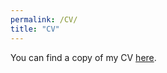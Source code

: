 ```yaml
---
permalink: /CV/
title: "CV"
---
```



You can find a copy of my CV [here](https://www.dropbox.com/scl/fi/moqvhld9uw3uzdai0k9w2/CV_Weller.pdf?rlkey=9cp9aia0mm0o26l8ufanilksh&st=5ev6oajh&dl=0).

